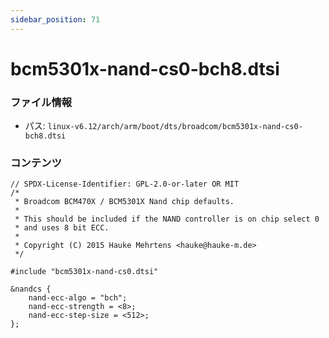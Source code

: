 ```yaml
---
sidebar_position: 71
---
```

# bcm5301x-nand-cs0-bch8.dtsi

### ファイル情報

- パス: `linux-v6.12/arch/arm/boot/dts/broadcom/bcm5301x-nand-cs0-bch8.dtsi`

### コンテンツ

```dtsi
// SPDX-License-Identifier: GPL-2.0-or-later OR MIT
/*
 * Broadcom BCM470X / BCM5301X Nand chip defaults.
 *
 * This should be included if the NAND controller is on chip select 0
 * and uses 8 bit ECC.
 *
 * Copyright (C) 2015 Hauke Mehrtens <hauke@hauke-m.de>
 */

#include "bcm5301x-nand-cs0.dtsi"

&nandcs {
	nand-ecc-algo = "bch";
	nand-ecc-strength = <8>;
	nand-ecc-step-size = <512>;
};

```
